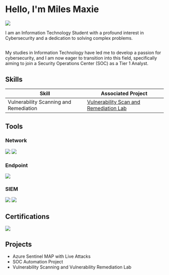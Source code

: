 # Hello, I'm Miles Maxie 
<a href="www.linkedin.com/in/miles-maxie-84b313299"><img src="https://img.shields.io/badge/-LinkedIn-0072b1?&style=for-the-badge&logo=linkedin&logoColor=white" /></a>


I am an Information Technology Student with a profound interest in Cybersecurity and a dedication to solving complex problems.

##

My studies in Information Technology have led me to develop a passion for cybersecurity, and I am now eager to transition into this field, specifically aiming to join a Security Operations Center (SOC) as a Tier 1 Analyst.

## Skills


| Skill                                         | Associated Project         |
|-----------------------------------------------|----------------------------|
| Vulnerability Scanning and Remediation          | <a href="https://github.com/Myles0813/Vulnerability-Scan-and-Remediation/blob/main/README.md">Vulnerability Scan and Remediation Lab</a>|





## Tools


### Network
<div>
    <img src="https://img.shields.io/badge/-Wireshark-1679A7?&style=for-the-badge&logo=Wireshark&logoColor=white" />
    <img src="https://img.shields.io/badge/-Snort-FF5733?&style=for-the-badge&logo=Snort&logoColor=white" />

</div>

### Endpoint
<div>
    <img src="https://img.shields.io/badge/-Microsoft_Defender_for_Endpoint-00A4EF?&style=for-the-badge&logo=Microsoft&logoColor=white" />
</div>

### SIEM
<div>
    <img src="https://img.shields.io/badge/-Microsoft_Sentinel-0078D4?&style=for-the-badge&logo=Microsoft&logoColor=white" />
    <img src="https://img.shields.io/badge/-Splunk-000000?&style=for-the-badge&logo=Splunk&logoColor=white" />
</div>

## Certifications

<div>
<img src="https://img.shields.io/badge/-Security%2B-FF0000?&style=for-the-badge&logo=CompTIA&logoColor=white" />
</div>

## Projects
- Azure Sentinel MAP with Live Attacks
- SOC Automation Project
- Vulnerability Scanning and Vulnerability Remediation Lab
